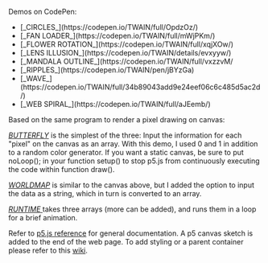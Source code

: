 
Demos on CodePen:
<ul>
  <li>[_CIRCLES_](https://codepen.io/TWAIN/full/OpdzOz/)</li>
  <li>[_FAN LOADER_](https://codepen.io/TWAIN/full/mWjPKm/)</li>
  <li>[_FLOWER ROTATION_](https://codepen.io/TWAIN/full/xqjXOw/)</li>
  <li>[_LENS ILLUSION_](https://codepen.io/TWAIN/details/evxyyw/)</li>
  <li>[_MANDALA OUTLINE_](https://codepen.io/TWAIN/full/vxzzvM/</li>
  <li>[_RIPPLES_](https://codepen.io/TWAIN/pen/jBYzGa)</li>
  <li>[_WAVE_](https://codepen.io/TWAIN/full/34b89043add9e24eef06c6c485d5ac2d/)</li>
  <li>[_WEB SPIRAL_](https://codepen.io/TWAIN/full/aJEemb/)</li>
</ul>

Based on the same program to render a pixel drawing on canvas:

[_BUTTERFLY_](https://codepen.io/TWAIN/full/960fc34052f2664c214be13b0a160c45/) is the simplest of the three: Input the information for each "pixel" on the canvas as an array. With this demo, I used 0 and 1 in addition to a random color generator. If you want a static canvas, be sure to put noLoop(); in your function setup() to stop p5.js from continuously executing the code within function draw().

[_WORLDMAP_](https://codepen.io/TWAIN/full/dvdQgx/) is similar to the canvas above, but I added the option to input the data as a string, which in turn is converted to an array. 

[_RUNTIME_ ](https://codepen.io/TWAIN/full/00e89cbe39489e7f088be9a91a6ed413/) takes three arrays (more can be added), and runs them in a loop for a brief animation.

Refer to [p5.js reference](https://p5js.org/reference/) for general documentation. A p5 canvas sketch is added to the end of the web page. To add styling or a parent container please refer to this [wiki](https://github.com/processing/p5.js/wiki/Positioning-your-canvas). 

